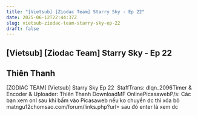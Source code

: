 ```yaml
---
title: "[Vietsub] [Ziodac Team] Starry Sky - Ep 22"
date: 2025-06-12T22:44:37Z
slug: vietsub-ziodac-team-starry-sky-ep-22
draft: false
---
```


## [Vietsub] [Ziodac Team] Starry Sky - Ep 22

## Thiên Thanh

[ZODIAC TEAM] [Vietsub] Starry Sky Ep 22​
​​
​Staff​Trans: dlqn_2096​Timer & Encoder & Uploader: Thiên Thanh​
​Download​MF​
​Online​Picasaweb​
​P/s: Các bạn xem onl sau khi bấm vào Picasaweb nếu ko chuyển dc thì xóa bỏ matngu12chomsao.com/forum/links.php?url= sau đó enter là xem dc​